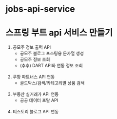 # jobs-api-service

# 스프링 부트 api 서비스 만들기

1. 공모주 정보 출력 API
   * 공모주 블로그 포스팅용 문자열 생성
   * 공모주 정보 조회
   * (추후) DART API와 연동 정보 조회
    <br/><br/>
2. 쿠팡 파트너스 API 연동
   * 골드박스/검색/카테고리별 상품 검색
     <br/><br/>
3. 부동산 실거래가 API 연동
   * 공공 데이터 포탈 API
     <br/><br/>
4. 티스토리 블로그 API 연동